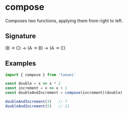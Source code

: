 # compose

Composes two functions, applying them from right to left.

## Signature
(B -> C) -> (A -> B) -> (A -> C)

## Examples
```javascript
import { compose } from 'taowei'

const double = x => x * 2
const increment = x => x + 1
const doubleAndIncrement = compose(increment)(double)

doubleAndIncrement(3)   // 7
doubleAndIncrement(5)   // 11

```
